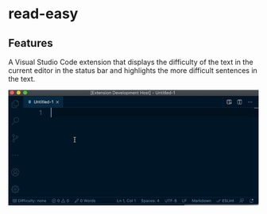 # read-easy

## Features

A Visual Studio Code extension that displays the difficulty of the text in the current editor in the status bar and highlights the more difficult sentences in the text.

![Quick demo](images/demo.gif)
